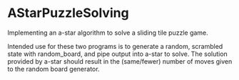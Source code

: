 # AStarPuzzleSolving
Implementing an a-star algorithm to solve a sliding tile puzzle game.

Intended use for these two programs is to generate a random, scrambled state with random_board, and pipe output into a-star to solve.
The solution provided by a-star should result in the (same/fewer) number of moves given to the random board generator. 